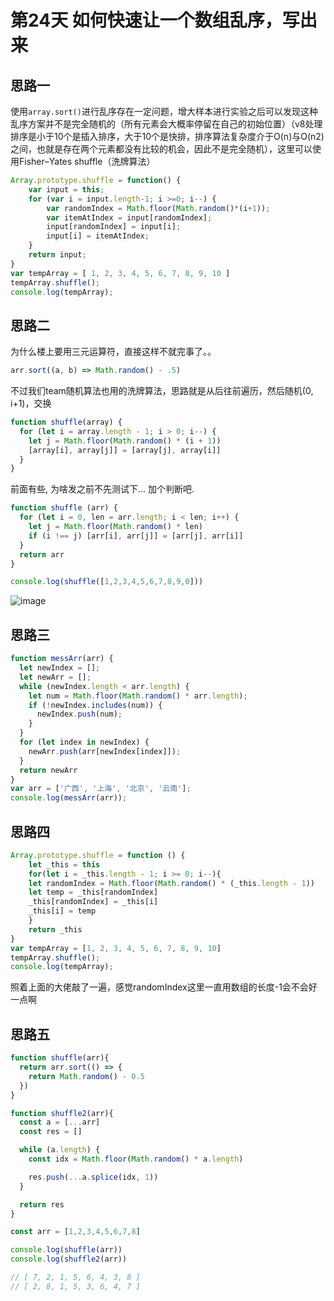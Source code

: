 # 第24天 如何快速让一个数组乱序，写出来

## 思路一

使用`array.sort()`进行乱序存在一定问题，增大样本进行实验之后可以发现这种乱序方案并不是完全随机的（所有元素会大概率停留在自己的初始位置）（v8处理排序是小于10个是插入排序，大于10个是快排，排序算法复杂度介于O(n)与O(n2)之间，也就是存在两个元素都没有比较的机会，因此不是完全随机），这里可以使用Fisher–Yates shuffle（洗牌算法）

```js
Array.prototype.shuffle = function() {
    var input = this;
    for (var i = input.length-1; i >=0; i--) {
        var randomIndex = Math.floor(Math.random()*(i+1)); 
        var itemAtIndex = input[randomIndex]; 
        input[randomIndex] = input[i]; 
        input[i] = itemAtIndex;
    }
    return input;
}
var tempArray = [ 1, 2, 3, 4, 5, 6, 7, 8, 9, 10 ]
tempArray.shuffle();
console.log(tempArray);
```

## 思路二

为什么楼上要用三元运算符，直接这样不就完事了。。
```js
arr.sort((a, b) => Math.random() - .5)
```

不过我们team随机算法也用的洗牌算法，思路就是从后往前遍历，然后随机(0, i+1)，交换

```js
function shuffle(array) {
  for (let i = array.length - 1; i > 0; i--) {
    let j = Math.floor(Math.random() * (i + 1))
    [array[i], array[j]] = [array[j], array[i]]
  }
}
```

前面有些, 为啥发之前不先测试下...
加个判断吧.
```javascript
function shuffle (arr) {
  for (let i = 0, len = arr.length; i < len; i++) {
    let j = Math.floor(Math.random() * len)
    if (i !== j) [arr[i], arr[j]] = [arr[j], arr[i]]
  }
  return arr
}

console.log(shuffle([1,2,3,4,5,6,7,8,9,0]))
```
![image](https://user-images.githubusercontent.com/10903843/61680936-0b429000-ad3e-11e9-971d-02d90647eeb3.png)

## 思路三

```javascript
function messArr(arr) {
  let newIndex = [];
  let newArr = [];
  while (newIndex.length < arr.length) {
    let num = Math.floor(Math.random() * arr.length);
    if (!newIndex.includes(num)) {
      newIndex.push(num);
    }
  }
  for (let index in newIndex) {
    newArr.push(arr[newIndex[index]]);
  }
  return newArr
}
var arr = ['广西', '上海', '北京', '云南'];
console.log(messArr(arr));
```

## 思路四

```js
Array.prototype.shuffle = function () {
    let _this = this
    for(let i = _this.length - 1; i >= 0; i--){
    let randomIndex = Math.floor(Math.random() * (_this.length - 1))
    let temp = _this[randomIndex]
    _this[randomIndex] = _this[i]
    _this[i] = temp
    }
    return _this
}
var tempArray = [1, 2, 3, 4, 5, 6, 7, 8, 9, 10]
tempArray.shuffle();
console.log(tempArray);
```

照着上面的大佬敲了一遍，感觉randomIndex这里一直用数组的长度-1会不会好一点啊

## 思路五

```js
function shuffle(arr){
  return arr.sort(() => {
    return Math.random() - 0.5
  })
}

function shuffle2(arr){
  const a = [...arr]
  const res = []

  while (a.length) {
    const idx = Math.floor(Math.random() * a.length)

    res.push(...a.splice(idx, 1))
  }

  return res
}

const arr = [1,2,3,4,5,6,7,8]

console.log(shuffle(arr))
console.log(shuffle2(arr))

// [ 7, 2, 1, 5, 6, 4, 3, 8 ]
// [ 2, 8, 1, 5, 3, 6, 4, 7 ]
```